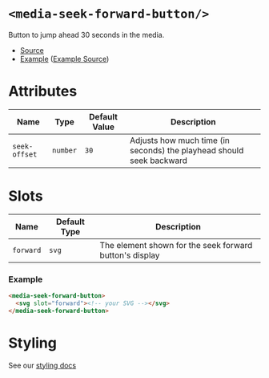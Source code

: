 # `<media-seek-forward-button/>`

Button to jump ahead 30 seconds in the media.

- [Source](../src/js/media-seek-forward-button.js)
- [Example](https://media-chrome.mux.dev/examples/control-elements/media-seek-forward-button.html) ([Example Source](../examples/control-elements/media-seek-forward-button.html))

# Attributes

| Name          | Type     | Default Value | Description                                                          |
| ------------- | -------- | ------------- | -------------------------------------------------------------------- |
| `seek-offset` | `number` | `30`          | Adjusts how much time (in seconds) the playhead should seek backward |

# Slots

| Name      | Default Type | Description                                             |
| --------- | ------------ | ------------------------------------------------------- |
| `forward` | `svg`        | The element shown for the seek forward button's display |

### Example

```html
<media-seek-forward-button>
  <svg slot="forward"><!-- your SVG --></svg>
</media-seek-forward-button>
```

# Styling

See our [styling docs](./styling.md#Buttons)
